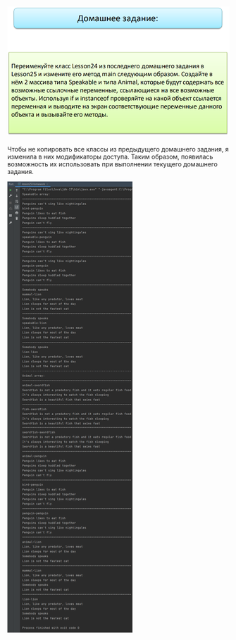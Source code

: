![img.png](img.png)
---
Чтобы не копировать все классы из предыдущего домашнего задания, я изменила в них модификаторы доступа.
Таким образом, появилась возможность их использовать при выполнении текущего домашнего задания.

![img-1.png](img-1.png)